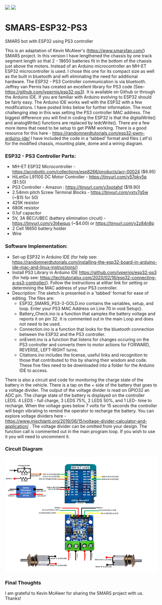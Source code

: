 <img src="https://user-images.githubusercontent.com/19330858/101283882-461a5c00-37ab-11eb-8002-d988d48a8043.jpeg" width="30%"></img> <img src="https://user-images.githubusercontent.com/19330858/101283896-5c281c80-37ab-11eb-9f04-f05337873b00.jpeg" width="30%"></img> 
# SMARS-ESP32-PS3
SMARS bot with ESP32 using PS3 controller

This is an adaptation of Kevin McAleer's (https://www.smarsfan.com/) SMARS project. In this version I have lengthened the chassis by one track segment length so that 2 - 18650 batteries fit in the bottom of the chassis just above the motors. Instead of an Arduino microcontroller an MH-ET ESP32 microcontroller is used. I chose this one for its compact size as well as the built in bluetooth and wifi eliminating the need for additional hardware. The ESP32 - PS3 Controller communication is via bluetooth. Jeffrey van Pernis has created an excellent library for PS3 code (See-https://github.com/jvpernis/esp32-ps3). It is available on Github or through the Arduino IDE.
If you are familiar with Arduino evolving to ESP32 should be fairly easy. The Arduino IDE works well with the ESP32 with a few modifications. I have posted links below for further information. The most challenging step in this was setting the PS3 controller MAC address. The biggest difference you will find in coding the ESP32 is that the digitalWrite() and analogWrite() functions are replaced by ledcWrite(). There are a few more items that need to be setup to get PWM working. There is a good resource for this here - https://randomnerdtutorials.com/esp32-pwm-arduino-ide/
I have included the code in a 'tabbed' format and files (.stl's) for the modified chassis, mounting plate, dome and a wiring diagram. 

### ESP32 - PS3 Controller Parts:
- MH-ET ESP32 Microcontroller - https://acrobotic.com/collections/esp8266/products/acr-00024 ($6.95)
- HiLetGo L9110S DC Motor Controller - https://tinyurl.com/y57pky5p ($1.50)
- PS3 Controller - Amazon : https://tinyurl.com/y3ootahd ($19.90)
- 2.54mm pitch Screw Terminal Blocks - https://tinyurl.com/yxtv7g5w (~$15 for 50)
- 425K resistor
- 680K resistor
- 0.1uf capacitor
- 5V, 3A BEC/UBEC (battery elimination circuit) - https://tinyurl.com/y3t4wqus (~$4.00) or https://tinyurl.com/y2z84n8p
- 2 Cell 18650 battery holder
- Wire

### Software Implementation:
- Set-up ESP32 in Arduino IDE (for help see: https://randomnerdtutorials.com/installing-the-esp32-board-in-arduino-ide-mac-and-linux-instructions/)
- Install PS3 Library in Arduino IDE https://github.com/jvpernis/esp32-ps3 (for help see: https://techtutorialsx.com/2020/02/16/esp32-connecting-a-ps3-controller/). Follow the instructions at either link for setting or determining the MAC address of your PS3 controller. 
- Description: The sketch is presented in a 'tabbed' format for ease of editing. The files are:
   - ESP32_SMARS_PS3-3-GOLD.ino contains the variables, setup, and loop. Enter your PS3 MAC Address on Line 70 in void Setup().
   - Battery_Check.ino is a function that samples the battery voltage and reports it on pin 32. It is commented out in the main Loop and does not need to be used.
   - Connection.ino is a function that looks for the bluetooth connection between the ESP32 and the PS3 controller.
   - onEvent.ino is a function that listens for changes occuring on the PS3 controller and converts them to motor actions for FORWARD, REVERSE, LEFT-RIGHT turns.
   - Citations.ino includes the license, useful links and recognition to those that contributed to this by sharing their wisdom and code.
These five files need to be downloaded into a folder for the Arduino IDE to access.
   
There is also a circuit and code for monitoring the charge state of the battery in the vehicle. There is a tap on the + side of the battery that goes to a voltage divider. The output of the voltage divider is read on GPIO32 an ADC pin. The charge state of the battery is displayed on the controller LEDS. 4 LEDS - full charge, 3 LEDS 75%, 2 LEDS 50%, and 1 LED- time to recharge. When the voltage goes below 7 volts for 15 seconds the controller will begin vibrating to remind the operator to recharge the battery. You can explore voltage dividers here - https://www.mischianti.org/2019/06/15/voltage-divider-calculator-and-application/ . The voltage divider can be omitted from your design. The function call is commented out in the main program loop. If you wish to use it you will need to uncomment it.

### Circuit Diagram

![pic one](https://github.com/jlmyra/SMARS-ESP32-PS3/blob/main/SMARS_ESP32_Wiring_Diagram.png)


   
### Final Thoughts
I am grateful to Kevin McAleer for sharing the SMARS project with us. Thanks!
